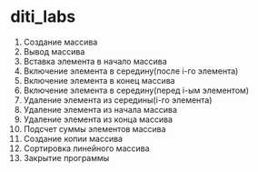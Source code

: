 # diti_labs
1. Создание массива
2. Вывод массива
3. Вставка элемента в начало массива
4. Включение элемента в середину(после i-го элемента)
5. Включение элемента в конец массива
6. Включение элемента в середину(перед i-ым элементом)
7. Удаление элемента из середины(i-го элемента)
8. Удаление элемента из начала массива
9. Удаление элемента из конца массива
10. Подсчет суммы элементов массива
11. Создание копии массива
12. Сортировка линейного массива
13. Закрытие программы
